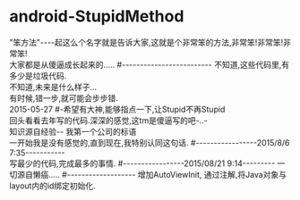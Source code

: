 # android-StupidMethod
"笨方法"----起这么个名字就是告诉大家,这就是个非常笨的方法,非常笨!非常笨!非常笨!
<br>大家都是从傻逼成长起来的.....
#-------------------------
不知道,这些代码里,有多少是垃圾代码.
<br>不知道,未来是什么样子...
<br>有时候,错一步,就可能会步步错.
<br>2015-05-27
#-希望有大神,能够指点一下,让Stupid不再Stupid
<br>回头看看去年写的代码.深深的感觉,这tm是傻逼写的吧-..-
<br>知识源自经验-- 我第一个公司的标语
<br> 一开始我是没有感觉的,直到现在,我特别认同这句话.
#-----------------2015/8/6 7:35-----------
<br>写最少的代码,完成最多的事情.
#-----------------2015/08/21 9:14---------
一切源自懒癌.....
#-------------------
增加AutoViewInit, 通过注解,将Java对象与layout内的id绑定初始化.


